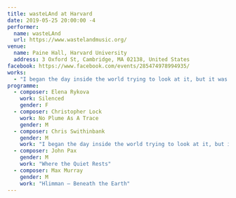 ```yaml
---
title: wasteLAnd at Harvard
date: 2019-05-25 20:00:00 -4
performer:
  name: wasteLAnd
  url: https://www.wastelandmusic.org/
venue:
  name: Paine Hall, Harvard University
  address: 3 Oxford St, Cambridge, MA 02138, United States
facebook: https://www.facebook.com/events/285474978994935/
works:
  - "I began the day inside the world trying to look at it, but it was lying on my face, making it hard to see."
programme:
  - composer: Elena Rykova
    work: Silenced
    gender: F
  - composer: Christopher Lock
    work: No Plume As A Trace
    gender: M
  - composer: Chris Swithinbank
    gender: M
    work: "I began the day inside the world trying to look at it, but it was lying on my face, making it hard to see."
  - composer: John Pax
    gender: M
    work: "Where the Quiet Rests"
  - composer: Max Murray
    gender: M
    work: "Hlimman — Beneath the Earth"
---
```


